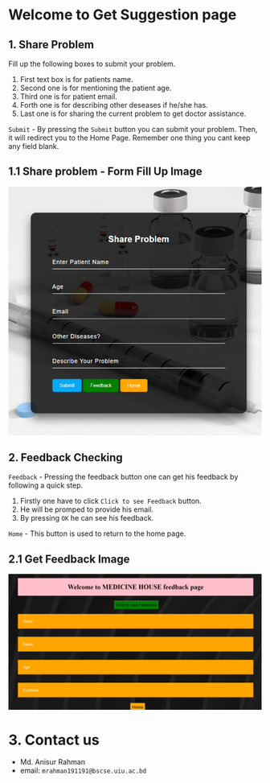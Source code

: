 # Welcome to Get Suggestion page



## 1. Share Problem
Fill up the following boxes to submit your problem.

1. First text box is for patients name.
2. Second one is for mentioning the patient age.
3. Third one is for patient email.
4. Forth one is for describing other deseases if he/she has.
5. Last one is for sharing the current problem to get doctor assistance.

`Submit`  - By pressing the `Submit` button you can submit your problem. Then, it will redirect you to the Home Page. Remember one thing you cant keep any field blank.
## 1.1 Share problem - Form Fill Up Image

![Form fill up help](images/form.png)

## 2. Feedback Checking
`Feedback` - Pressing the feedback button one can get his feedback by following a quick step.

1. Firstly one have to click `Click to see Feedback` button.
2. He will be promped to provide his email.
3. By pressing `OK` he can see his feedback.

`Home` - This button is used to return to the home page.

## 2.1 Get Feedback Image

![Form fill up help](images/feedback.png)

# 3. Contact us
* Md. Anisur Rahman
* email: `mrahman191191@bscse.uiu.ac.bd`